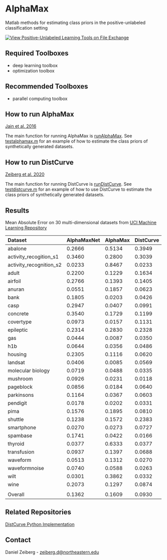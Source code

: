 # AlphaMax
Matlab methods for estimating class priors in the positive-unlabeled classification setting

[![View Positive-Unlabeled Learning Tools on File Exchange](https://www.mathworks.com/matlabcentral/images/matlab-file-exchange.svg)](https://www.mathworks.com/matlabcentral/fileexchange/125175-positive-unlabeled-learning-tools)
## Required Toolboxes
 - deep learning toolbox
 - optimization toolbox

## Recommended Toolboxes
- parallel computing toolbox

## How to run AlphaMax
[Jain et al. 2016](https://arxiv.org/pdf/1601.01944.pdf)

The main function for running AlphaMax is [runAlphaMax](alphamax/runAlphaMax.m). See [testalphamax.m](tests/testalphamax.m) for an example of how to estimate the class priors of synthetically generated datasets.

## How to run DistCurve
[Zeiberg et al. 2020](https://ojs.aaai.org//index.php/AAAI/article/view/6151)

The main function for running DistCurve is [runDistCurve](distcurve/runDistCurve.m). See [testdistcurve.m](tests/testdistcurve.m) for an example of how to use DistCurve to estimate the class priors of synthetically generated datasets.

## Results

Mean Absolute Error on 30 multi-dimensional datasets from [UCI Machine Learning Repository](https://archive.ics.uci.edu/ml/index.php)


| Dataset | AlphaMaxNet | AlphaMax | DistCurve |
| :---- | :---- | :---- | :--- |
| abalone | 0.2666 | 0.5134 | 0.3949 |
| activity_recogition_s1 | 0.3460 | 0.2800 | 0.3039 |
| activity_recognition_s2 | 0.0233 | 0.8467 | 0.0233 |
| adult | 0.2200 | 0.1229 | 0.1634 |
| airfoil | 0.2766 | 0.1393 | 0.1405 |
| anuran | 0.0551 | 0.1857 | 0.0623 |
| bank | 0.1805 | 0.0203 | 0.0426 |
| casp | 0.2947 | 0.0407 | 0.0991 |
| concrete | 0.3540 | 0.1729 | 0.1199 |
| covertype | 0.0973 | 0.0157 | 0.1131 |
| epileptic | 0.2314 | 0.2830 | 0.2328 |
| gas | 0.0444 | 0.0087 | 0.0350 |
| h1b | 0.0644 | 0.0356 | 0.0486 |
| housing | 0.2305 | 0.1116 | 0.0620 |
| landsat | 0.0406 | 0.0085 | 0.0569 |
| molecular biology | 0.0719 | 0.0488 | 0.0335 |
| mushroom | 0.0926 | 0.0231 | 0.0118 |
| pageblock | 0.0856 | 0.0184 | 0.0640 |
| parkinsons | 0.1164 | 0.0367 | 0.0603 |
| pendigit | 0.0178 | 0.0202 | 0.0331 |
| pima | 0.1576 | 0.1895 | 0.0810 |
| shuttle | 0.1238 | 0.1572 | 0.2383 |
| smartphone | 0.0270 | 0.0273 | 0.0727 |
| spambase | 0.1741 | 0.0422 | 0.0166 |
| thyroid | 0.0377 | 0.6333 | 0.0377 |
| transfusion | 0.0937 | 0.1397 | 0.0688 |
| waveform | 0.0513 | 0.1312 | 0.0270 |
| waveformnoise | 0.0740 | 0.0588 | 0.0263 |
| wilt | 0.0301 | 0.3862 | 0.0332 |
| wine | 0.2073 | 0.1297 | 0.0874 |
|  |  |  |  |
| Overall | 0.1362 | 0.1609 | 0.0930 |

## Related Repositories
[DistCurve Python Implementation](https://github.com/Dzeiberg/dist_curve)

## Contact

Daniel Zeiberg - zeiberg.d@northeastern.edu
